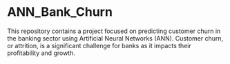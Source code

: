# ANN_Bank_Churn
This repository contains a project focused on predicting customer churn in the banking sector using Artificial Neural Networks (ANN). Customer churn, or attrition, is a significant challenge for banks as it impacts their profitability and growth.
